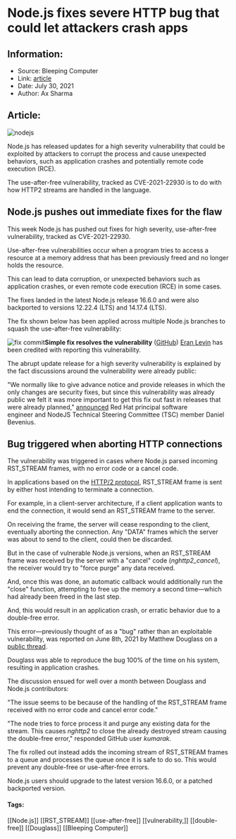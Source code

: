 # Node.js fixes severe HTTP bug that could let attackers crash apps
### 

## Information:
+ Source: Bleeping Computer
+ Link: [article](https://www.bleepingcomputer.com/news/security/nodejs-fixes-severe-http-bug-that-could-let-attackers-crash-apps/)
+ Date: July 30, 2021
+ Author: Ax Sharma


## Article:
![nodejs](https://www.bleepstatic.com/content/hl-images/2020/08/04/nodejs-header.jpg)


Node.js has released updates for a high severity vulnerability that could be exploited by attackers to corrupt the process and cause unexpected behaviors, such as application crashes and potentially remote code execution (RCE).


The use-after-free vulnerability, tracked as CVE-2021-22930 is to do with how HTTP2 streams are handled in the language.


Node.js pushes out immediate fixes for the flaw
-----------------------------------------------


This week Node.js has pushed out fixes for high severity, use-after-free vulnerability, tracked as CVE-2021-22930.


Use-after-free vulnerabilities occur when a program tries to access a resource at a memory address that has been previously freed and no longer holds the resource.


This can lead to data corruption, or unexpected behaviors such as application crashes, or even remote code execution (RCE) in some cases.


The fixes landed in the latest Node.js release 16.6.0 and were also backported to versions 12.22.4 (LTS) and 14.17.4 (LTS).


The fix shown below has been applied across multiple Node.js branches to squash the use-after-free vulnerability:



![fix commit](https://www.bleepstatic.com/images/news/u/1164866/2021/Jul-2021/nodejs-severe-flaw/nodejs-vuln-fix.jpg)**Simple fix resolves the vulnerability** ([GitHub](https://github.com/nodejs/node/pull/39527/commits/ba2ac7bb47406815c98366c5a591053414a1daf3#diff-33f026e43570112875cf4c8eab6743496f3aa014329611128e348ec23d6f771cR2165))
[Eran Levin](https://github.com/exx8) has been credited with reporting this vulnerability.


The abrupt update release for a high severity vulnerability is explained by the fact discussions around the vulnerability were already public:


"We normally like to give advance notice and provide releases in which the only changes are security fixes, but since this vulnerability was already public we felt it was more important to get this fix out fast in releases that were already planned," [announced](https://nodejs.org/en/blog/vulnerability/july-2021-security-releases-2/) Red Hat principal software engineer and NodeJS Technical Steering Committee (TSC) member Daniel Bevenius.


Bug triggered when aborting HTTP connections
--------------------------------------------


The vulnerability was triggered in cases where Node.js parsed incoming RST\_STREAM frames, with no error code or a cancel code.


In applications based on the [HTTP/2 protocol](https://datatracker.ietf.org/doc/html/rfc7540), RST\_STREAM frame is sent by either host intending to terminate a connection.


For example, in a client-server architecture, if a client application wants to end the connection, it would send an RST\_STREAM frame to the server.


On receiving the frame, the server will cease responding to the client, eventually aborting the connection. Any "DATA" frames which the server was about to send to the client, could then be discarded.


But in the case of vulnerable Node.js versions, when an RST\_STREAM frame was received by the server with a "cancel" code (*nghttp2\_cancel*), the receiver would try to "force purge" any data received.


And, once this was done, an automatic callback would additionally run the "close" function, attempting to free up the memory a second time—which had already been freed in the last step.


And, this would result in an application crash, or erratic behavior due to a double-free error.


This error—previously thought of as a "bug" rather than an exploitable vulnerability, was reported on June 8th, 2021 by Matthew Douglass on a [public thread](http://github.com/nodejs/node/issues/38964).


Douglass was able to reproduce the bug 100% of the time on his system, resulting in application crashes.


The discussion ensued for well over a month between Douglass and Node.js contributors:


"The issue seems to be because of the handling of the RST\_STREAM frame received with no error code and cancel error code."


"The node tries to force process it and purge any existing data for the stream. This causes *nghttp2* to close the already destroyed stream causing the double-free error," responded GitHub user *kumarak.*


The fix rolled out instead adds the incoming stream of RST\_STREAM frames to a queue and processes the queue once it is safe to do so. This would prevent any double-free or use-after-free errors.


Node.js users should upgrade to the latest version 16.6.0, or a patched backported version.




#### Tags:
[[Node.js]] [[RST_STREAM]] [[use-after-free]] [[vulnerability,]] [[double-free]] [[Douglass]] [[Bleeping Computer]]
